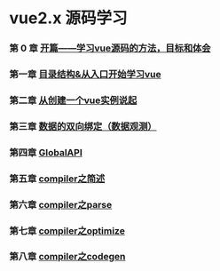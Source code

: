 # vue2.x 源码学习

### 第 0 章  [开篇——学习vue源码的方法，目标和体会](./开篇——学习vue的方法，目标，体会.md) ###

### 第一章  [目录结构&从入口开始学习vue](./目录结构%26从入口开始学习vue.md) ###

### 第二章  [从创建一个vue实例说起](./从创建一个vue实例说起.md) ###

### 第三章  [数据的双向绑定（数据观测）](./数据的双向绑定（数据观测）.md) ###

### 第四章  [GlobalAPI](./GlobalAPI.md) ###

### 第五章  [compiler之简述](./compiler之简述.md) ###

### 第六章  [compiler之parse](./compiler之parse.md) ###

### 第七章  [compiler之optimize](./compiler之optimize.md) ###

### 第八章  [compiler之codegen](./compiler之codegen.md) ###